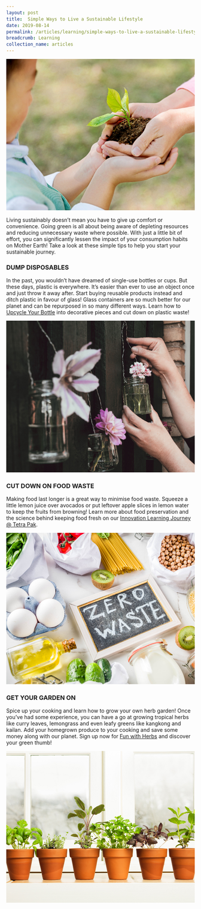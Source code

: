 ```yaml
---
layout: post
title:  Simple Ways to Live a Sustainable Lifestyle
date: 2019-08-14
permalink: /articles/learning/simple-ways-to-live-a-sustainable-lifestyle
breadcrumb: Learning
collection_name: articles
---
```

![Simple Ways to Live a Sustainable Lifestyle](/images/content-articles/learning/sustainable-lifestyle-img1.jpg)

Living sustainably doesn’t mean you have to give up comfort or convenience. Going green is all about being aware of depleting resources and reducing unnecessary waste where possible. With just a little bit of effort, you can significantly lessen the impact of your consumption habits on Mother Earth! Take a look at these simple tips to help you start your sustainable journey.

### DUMP DISPOSABLES
In the past, you wouldn’t have dreamed of single-use bottles or cups. But these days, plastic is everywhere. It’s easier than ever to use an object once and just throw it away after. Start buying reusable products instead and ditch plastic in favour of glass! Glass containers are so much better for our planet and can be repurposed in so many different ways. Learn how to [Upcycle Your Bottle](../../course-directory/lifestyle-and-leisure/#upcycle-your-bottle) into decorative pieces and cut down on plastic waste!

![Simple Ways to Live a Sustainable Lifestyle](/images/content-articles/learning/sustainable-lifestyle-img2.jpg)

### CUT DOWN ON FOOD WASTE
Making food last longer is a great way to minimise food waste. Squeeze a little lemon juice over avocados or put leftover apple slices in lemon water to keep the fruits from browning! Learn more about food preservation and the science behind keeping food fresh on our [Innovation Learning Journey @ Tetra Pak](../../course-directory/lifelong-learning/#innovation-learning-journey-tetra-pak).

![Simple Ways to Live a Sustainable Lifestyle](/images/content-articles/learning/sustainable-lifestyle-img3.jpg)

### GET YOUR GARDEN ON
Spice up your cooking and learn how to grow your own herb garden! Once you’ve had some experience, you can have a go at growing tropical herbs like curry leaves, lemongrass and even leafy greens like kangkong and kailan. Add your homegrown produce to your cooking and save some money along with our planet. Sign up now for [Fun with Herbs](../../course-directory/lifestyle-and-leisure/#fun-with-herbs) and discover your green thumb!

![Simple Ways to Live a Sustainable Lifestyle](/images/content-articles/learning/sustainable-lifestyle-img4.jpg)